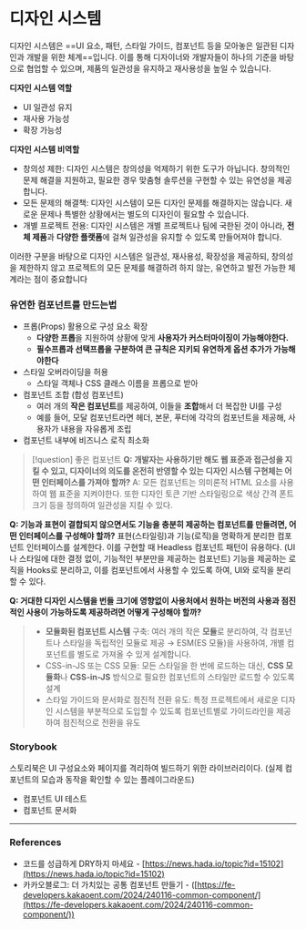 # 디자인 시스템
디자인 시스템은 ==UI 요소, 패턴, 스타일 가이드, 컴포넌트 등을 모아놓은 일관된 디자인과 개발을 위한 체계==입니다. 이를 통해 디자이너와 개발자들이 하나의 기준을 바탕으로 협업할 수 있으며, 제품의 일관성을 유지하고 재사용성을 높일 수 있습니다.

**디자인 시스템 역할**
- UI 일관성 유지
- 재사용 가능성
- 확장 가능성

**디자인 시스템 비역할**
- 창의성 제한: 디자인 시스템은 창의성을 억제하기 위한 도구가 아닙니다. 창의적인 문제 해결을 지원하고, 필요한 경우 맞춤형 솔루션을 구현할 수 있는 유연성을 제공합니다.
- 모든 문제의 해결책: 디자인 시스템이 모든 디자인 문제를 해결하지는 않습니다. 새로운 문제나 특별한 상황에서는 별도의 디자인이 필요할 수 있습니다.
- 개별 프로젝트 전용: 디자인 시스템은 개별 프로젝트나 팀에 국한된 것이 아니라, **전체 제품**과 **다양한 플랫폼**에 걸쳐 일관성을 유지할 수 있도록 만들어져야 합니다.

이러한 구분을 바탕으로 디자인 시스템은 일관성, 재사용성, 확장성을 제공하되, 창의성을 제한하지 않고 프로젝트의 모든 문제를 해결하려 하지 않는, 유연하고 발전 가능한 체계라는 점이 중요합니다

### 유연한 컴포넌트를 만드는법
- 프롭(Props) 활용으로 구성 요소 확장
    - **다양한 프롭**을 지원하여 상황에 맞게 **사용자가 커스터마이징이 가능해야한다.**
    - **필수프롭과 선택프롭을 구분하여 큰 규칙은 지키되 유연하게 옵션 추가가 가능해야한다**
- 스타일 오버라이딩을 허용
    - 스타일 객체나 CSS 클래스 이름을 프롭으로 받아
- 컴포넌트 조합 (합성 컴포넌트)
    - 여러 개의 **작은 컴포넌트**를 제공하여, 이들을 **조합**해서 더 복잡한 UI를 구성
    - 예를 들어, 모달 컴포넌트라면 헤더, 본문, 푸터에 각각의 컴포넌트을 제공해, 사용자가 내용을 자유롭게 조립
- 컴포넌트 내부에 비즈니스 로직 최소화


>[!question] 좋은 컴포넌트
> **Q: 개발자는 사용하기만 해도 웹 표준과 접근성을 지킬 수 있고, 디자이너의 의도를 온전히 반영할 수 있는 디자인 시스템 구현체는 어떤 인터페이스를 가져야 할까?**
A: 모든 컴포넌트는 의미론적 HTML 요소를 사용하여 웹 표준을 지켜야한다. 또한 디자인 토큰 기반 스타일링으로 색상 간격 폰트 크기 등을 정의하여 일관성을 지킬 수 있다.
>
**Q: 기능과 표현이 결합되지 않으면서도 기능을 충분히 제공하는 컴포넌트를 만들려면, 어떤 인터페이스를 구성해야 할까?**
표현(스타일링)과 기능(로직)을 명확하게 분리한 컴포넌트 인터페이스를 설계한다. 이를 구현할 때 Headless 컴포넌트 패턴이 유용하다. (UI나 스타일에 대한 결정 없이, 기능적인 부분만을 제공하는 컴포넌트)
기능을 제공하는 로직을 Hooks로 분리하고, 이를 컴포넌트에서 사용할 수 있도록 하여, UI와 로직을 분리할 수 있다.
> 
**Q: 거대한 디자인 시스템을 번들 크기에 영향없이 사용처에서 원하는 버전의 사용과 점진적인 사용이 가능하도록 제공하려면 어떻게 구성해야 할까?**
>- **모듈화된 컴포넌트 시스템** 구축: 여러 개의 작은 **모듈**로 분리하여, 각 컴포넌트나 스타일을 독립적인 모듈로 제공 → ESM(ES 모듈)을 사용하여, 개별 컴포넌트를 별도로 가져올 수 있게 설계합니다.
>- CSS-in-JS 또는 CSS 모듈: 모든 스타일을 한 번에 로드하는 대신, **CSS 모듈화**나 **CSS-in-JS** 방식으로 필요한 컴포넌트의 스타일만 로드할 수 있도록 설계
>- 스타일 가이드와 문서화로 점진적 전환 유도: 특정 프로젝트에서 새로운 디자인 시스템을 부분적으로 도입할 수 있도록 컴포넌트별로 가이드라인을 제공하여 점진적으로 전환을 유도

### Storybook
스토리북은 UI 구성요소와 페이지를 격리하여 빌드하기 위한 라이브러리이다.  (실제 컴포넌트의 모습과 동작을 확인할 수 있는 플레이그라운드)

- 컴포넌트 UI 테스트
- 컴포넌트 문서화

---
### References
- 코드를 성급하게 DRY하지 마세요 - [https://news.hada.io/topic?id=15102](https://news.hada.io/topic?id=15102)
- 카카오블로그: 더 가치있는 공통 컴포넌트 만들기 - ([https://fe-developers.kakaoent.com/2024/240116-common-component/](https://fe-developers.kakaoent.com/2024/240116-common-component/))